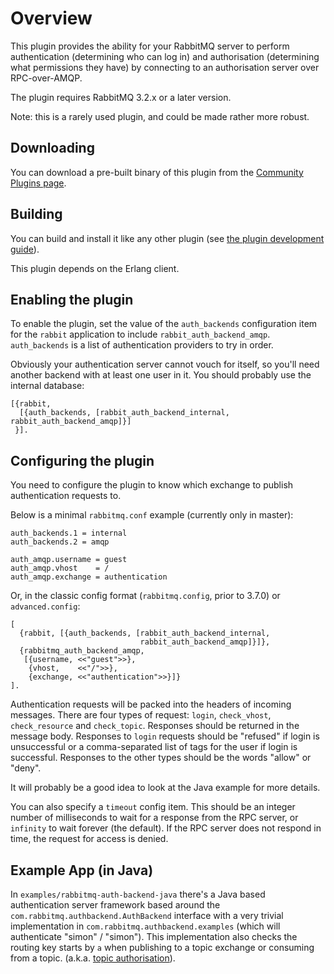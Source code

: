# Overview

This plugin provides the ability for your RabbitMQ server to perform
authentication (determining who can log in) and authorisation
(determining what permissions they have) by connecting to an
authorisation server over RPC-over-AMQP.

The plugin requires RabbitMQ 3.2.x or a later version.

Note: this is a rarely used plugin, and could be made rather
more robust.

## Downloading

You can download a pre-built binary of this plugin from
the [Community Plugins page](https://www.rabbitmq.com/community-plugins.html).

## Building

You can build and install it like any other plugin (see
[the plugin development guide](https://www.rabbitmq.com/plugin-development.html)).

This plugin depends on the Erlang client.

## Enabling the plugin

To enable the plugin, set the value of the `auth_backends` configuration item
for the `rabbit` application to include `rabbit_auth_backend_amqp`.
`auth_backends` is a list of authentication providers to try in order.

Obviously your authentication server cannot vouch for itself, so
you'll need another backend with at least one user in it. You should
probably use the internal database:

    [{rabbit,
      [{auth_backends, [rabbit_auth_backend_internal, rabbit_auth_backend_amqp]}]
     }].

## Configuring the plugin

You need to configure the plugin to know which exchange to publish
authentication requests to.

Below is a minimal `rabbitmq.conf` example (currently only in master):

    auth_backends.1 = internal
    auth_backends.2 = amqp

    auth_amqp.username = guest
    auth_amqp.vhost    = /
    auth_amqp.exchange = authentication

Or, in the classic config format (`rabbitmq.config`, prior to 3.7.0) or `advanced.config`:

    [
      {rabbit, [{auth_backends, [rabbit_auth_backend_internal,
                                 rabbit_auth_backend_amqp]}]},
      {rabbitmq_auth_backend_amqp,
       [{username, <<"guest">>},
        {vhost,    <<"/">>},
        {exchange, <<"authentication">>}]}
    ].

Authentication requests will be packed into the headers of incoming
messages. There are four types of request: `login`, `check_vhost`,
`check_resource` and `check_topic`. Responses should be returned in the message
body. Responses to `login` requests should be "refused" if login is
unsuccessful or a comma-separated list of tags for the user if login
is successful. Responses to the other types should be the words
"allow" or "deny".

It will probably be a good idea to look at the Java example for more
details.

You can also specify a `timeout` config item. This should be an
integer number of milliseconds to wait for a response from the RPC
server, or `infinity` to wait forever (the default). If the RPC server
does not respond in time, the request for access is denied.

## Example App (in Java)

In `examples/rabbitmq-auth-backend-java` there's a Java based
authentication server framework based around the
`com.rabbitmq.authbackend.AuthBackend` interface with a very trivial
implementation in `com.rabbitmq.authbackend.examples` (which will
authenticate "simon" / "simon"). This implementation also checks
the routing key starts by `a` when publishing to a topic exchange
or consuming from a topic.
(a.k.a. [topic authorisation](https://www.rabbitmq.com/access-control.html#topic-authorisation)).
